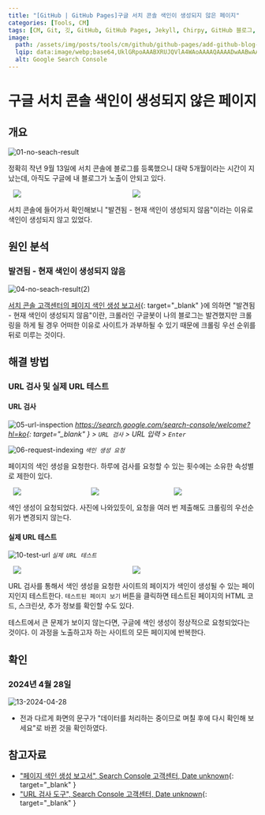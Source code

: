 ```yaml
---
title: "[GitHub | GitHub Pages]구글 서치 콘솔 색인이 생성되지 않은 페이지"
categories: [Tools, CM]
tags: [CM, Git, 깃, GitHub, GitHub Pages, Jekyll, Chirpy, GitHub 블로그, Google, 구글, Search Console, 노출, 색인, SEO]
image:
  path: /assets/img/posts/tools/cm/github/github-pages/add-github-blog-to-google-search-console/01-google-search-console-logo.jpg
  lqip: data:image/webp;base64,UklGRpoAAABXRUJQVlA4WAoAAAAQAAAADwAABwAAQUxQSDIAAAARL0AmbZurmr57yyIiqE8oiG0bejIYEQTgqiDA9vqnsUSI6H+oAERp2HZ65qP/VIAWAFZQOCBCAAAA8AEAnQEqEAAIAAVAfCWkAALp8sF8rgRgAP7o9FDvMCkMde9PK7euH5M1m6VWoDXf2FkP3BqV0ZYbO6NA/VFIAAAA
  alt: Google Search Console
---
```


# 구글 서치 콘솔 색인이 생성되지 않은 페이지

## 개요

![01-no-seach-result](/assets/img/posts/tools/cm/github/github-pages/google-search-console-not-indexing/01-no-seach-result.jpg)

정확히 작년 9월 13일에 서치 콘솔에 블로그를 등록했으니 대략 5개월이라는 시간이 지났는데, 아직도 구글에 내 블로그가 노출이 안되고 있다.

<div style="display: flex;">
	<img src="/assets/img/posts/tools/cm/github/github-pages/google-search-console-not-indexing/02-not-indexing.jpg" style="flex: 1; margin-left: 10px;">
	<img src="/assets/img/posts/tools/cm/github/github-pages/google-search-console-not-indexing/03-reason-not-indexing(1).jpg" style="flex: 1; margin-right: 10px;">
</div>

서치 콘솔에 들어가서 확인해보니 "발견됨 - 현재 색인이 생성되지 않음"이라는 이유로 색인이 생성되지 않고 있었다.

## 원인 분석

### 발견됨 - 현재 색인이 생성되지 않음

![04-no-seach-result(2)](/assets/img/posts/tools/cm/github/github-pages/google-search-console-not-indexing/04-reason-not-indexing(2).jpg)

[서치 콘솔 고객센터의 페이지 색인 생성 보고서](https://support.google.com/webmasters/answer/7440203#discovered__unclear_status){: target="_blank" }에 의하면 "발견됨 - 현재 색인이 생성되지 않음"이란, 크롤러인 구글봇이 나의 블로그는 발견했지만 크롤링을 하게 될 경우 어떠한 이유로 사이트가 과부하될 수 있기 때문에 크롤링 우선 순위를 뒤로 미루는 것이다.

## 해결 방법

### URL 검사 및 실제 URL 테스트

#### URL 검사

![05-url-inspection](/assets/img/posts/tools/cm/github/github-pages/google-search-console-not-indexing/05-url-inspection.jpg)
*<https://search.google.com/search-console/welcome?hl=ko>{: target="_blank" } > `URL 검사` > URL 입력 > `Enter`*

![06-request-indexing](/assets/img/posts/tools/cm/github/github-pages/google-search-console-not-indexing/06-request-indexing(1).jpg)
*`색인 생성 요청`*

페이지의 색인 생성을 요청한다. 하루에 검사를 요청할 수 있는 횟수에는 소유한 속성별로 제한이 있다.

<div style="display: flex;">
	<img src="/assets/img/posts/tools/cm/github/github-pages/google-search-console-not-indexing/07-request-indexing(2).jpg" style="flex: 1; margin-left: 10px;">
	<img src="/assets/img/posts/tools/cm/github/github-pages/google-search-console-not-indexing/08-request-indexing(3).jpg" style="flex: 1; margin-right: 10px;">
	<img src="/assets/img/posts/tools/cm/github/github-pages/google-search-console-not-indexing/09-request-indexing(4).jpg" style="flex: 1; margin-right: 10px;">
</div>

색인 생성이 요청되었다. 사진에 나와있듯이, 요청을 여러 번 제출해도 크롤링의 우선순위가 변경되지 않는다.

#### 실제 URL 테스트

![10-test-url](/assets/img/posts/tools/cm/github/github-pages/google-search-console-not-indexing/10-test-url(1).jpg)
*`실제 URL 테스트`*

<div style="display: flex;">
	<img src="/assets/img/posts/tools/cm/github/github-pages/google-search-console-not-indexing/11-test-url(2).jpg" style="flex: 1; margin-left: 10px;">
	<img src="/assets/img/posts/tools/cm/github/github-pages/google-search-console-not-indexing/12-test-url(3).jpg" style="flex: 1; margin-right: 10px;">
</div>

URL 검사를 통해서 색인 생성을 요청한 사이트의 페이지가 색인이 생성될 수 있는 페이지인지 테스트한다. `테스트된 페이지 보기` 버튼을 클릭하면 테스트된 페이지의 HTML 코드, 스크린샷, 추가 정보를 확인할 수도 있다.

테스트에서 큰 문제가 보이지 않는다면, 구글에 색인 생성이 정상적으로 요청되었다는 것이다. 이 과정을 노출하고자 하는 사이트의 모든 페이지에 반복한다.

## 확인

### 2024년 4월 28일

![13-2024-04-28](/assets/img/posts/tools/cm/github/github-pages/google-search-console-not-indexing/13-2024-04-28.jpg)

- 전과 다르게 화면의 문구가 "데이터를 처리하는 중이므로 며칠 후에 다시 확인해 보세요"로 바뀐 것을 확인하였다.

## 참고자료

- ["페이지 색인 생성 보고서", Search Console 고객센터, Date unknown](https://support.google.com/webmasters/answer/7440203#discovered__unclear_status){: target="_blank" }
- ["URL 검사 도구", Search Console 고객센터, Date unknown](https://support.google.com/webmasters/answer/9012289#not_tested){: target="_blank" }